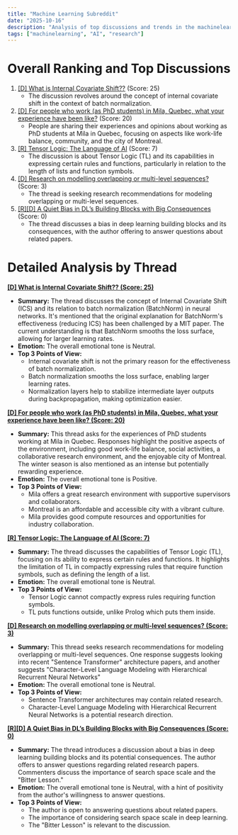 ```yaml
---
title: "Machine Learning Subreddit"
date: "2025-10-16"
description: "Analysis of top discussions and trends in the machinelearning subreddit"
tags: ["machinelearning", "AI", "research"]
---
```


# Overall Ranking and Top Discussions
1.  [[D] What is Internal Covariate Shift??](https://www.reddit.com/r/MachineLearning/comments/1o7pgbl/d_what_is_internal_covariate_shift/) (Score: 25)
    *   The discussion revolves around the concept of internal covariate shift in the context of batch normalization.
2.  [[D] For people who work (as PhD students) in Mila, Quebec, what your experience have been like?](https://www.reddit.com/r/MachineLearning/comments/1o81qlw/d_for_people_who_work_as_phd_students_in_mila/) (Score: 20)
    *   People are sharing their experiences and opinions about working as PhD students at Mila in Quebec, focusing on aspects like work-life balance, community, and the city of Montreal.
3.  [[R] Tensor Logic: The Language of AI](https://www.reddit.com/r/MachineLearning/comments/1o853h2/r_tensor_logic_the_language_of_ai/) (Score: 7)
    *   The discussion is about Tensor Logic (TL) and its capabilities in expressing certain rules and functions, particularly in relation to the length of lists and function symbols.
4.  [[D] Research on modelling overlapping or multi-level sequences?](https://www.reddit.com/r/MachineLearning/comments/1o8cm1j/d_research_on_modelling_overlapping_or_multilevel/) (Score: 3)
    *   The thread is seeking research recommendations for modeling overlapping or multi-level sequences.
5.  [[R][D] A Quiet Bias in DL’s Building Blocks with Big Consequences](https://www.reddit.com/r/MachineLearning/comments/1o81atp/rd_a_quiet_bias_in_dls_building_blocks_with_big/) (Score: 0)
    *   The thread discusses a bias in deep learning building blocks and its consequences, with the author offering to answer questions about related papers.

# Detailed Analysis by Thread
**[ [D] What is Internal Covariate Shift?? (Score: 25)](https://www.reddit.com/r/MachineLearning/comments/1o7pgbl/d_what_is_internal_covariate_shift/)**
*   **Summary:** The thread discusses the concept of Internal Covariate Shift (ICS) and its relation to batch normalization (BatchNorm) in neural networks. It's mentioned that the original explanation for BatchNorm's effectiveness (reducing ICS) has been challenged by a MIT paper. The current understanding is that BatchNorm smooths the loss surface, allowing for larger learning rates.
*   **Emotion:** The overall emotional tone is Neutral.
*   **Top 3 Points of View:**
    *   Internal covariate shift is not the primary reason for the effectiveness of batch normalization.
    *   Batch normalization smooths the loss surface, enabling larger learning rates.
    *   Normalization layers help to stabilize intermediate layer outputs during backpropagation, making optimization easier.

**[ [D] For people who work (as PhD students) in Mila, Quebec, what your experience have been like? (Score: 20)](https://www.reddit.com/r/MachineLearning/comments/1o81qlw/d_for_people_who_work_as_phd_students_in_mila/)**
*   **Summary:** This thread asks for the experiences of PhD students working at Mila in Quebec. Responses highlight the positive aspects of the environment, including good work-life balance, social activities, a collaborative research environment, and the enjoyable city of Montreal. The winter season is also mentioned as an intense but potentially rewarding experience.
*   **Emotion:** The overall emotional tone is Positive.
*   **Top 3 Points of View:**
    *   Mila offers a great research environment with supportive supervisors and collaborators.
    *   Montreal is an affordable and accessible city with a vibrant culture.
    *   Mila provides good compute resources and opportunities for industry collaboration.

**[ [R] Tensor Logic: The Language of AI (Score: 7)](https://www.reddit.com/r/MachineLearning/comments/1o853h2/r_tensor_logic_the_language_of_ai/)**
*   **Summary:** The thread discusses the capabilities of Tensor Logic (TL), focusing on its ability to express certain rules and functions. It highlights the limitation of TL in compactly expressing rules that require function symbols, such as defining the length of a list.
*   **Emotion:** The overall emotional tone is Neutral.
*   **Top 3 Points of View:**
    *   Tensor Logic cannot compactly express rules requiring function symbols.
    *   TL puts functions outside, unlike Prolog which puts them inside.

**[ [D] Research on modelling overlapping or multi-level sequences? (Score: 3)](https://www.reddit.com/r/MachineLearning/comments/1o8cm1j/d_research_on_modelling_overlapping_or_multilevel/)**
*   **Summary:** This thread seeks research recommendations for modeling overlapping or multi-level sequences. One response suggests looking into recent "Sentence Transformer" architecture papers, and another suggests  "Character-Level Language Modeling with Hierarchical Recurrent Neural Networks"
*   **Emotion:** The overall emotional tone is Neutral.
*   **Top 3 Points of View:**
    *   Sentence Transformer architectures may contain related research.
    *   Character-Level Language Modeling with Hierarchical Recurrent Neural Networks is a potential research direction.

**[ [R][D] A Quiet Bias in DL’s Building Blocks with Big Consequences (Score: 0)](https://www.reddit.com/r/MachineLearning/comments/1o81atp/rd_a_quiet_bias_in_dls_building_blocks_with_big/)**
*   **Summary:** The thread introduces a discussion about a bias in deep learning building blocks and its potential consequences. The author offers to answer questions regarding related research papers. Commenters discuss the importance of search space scale and the "Bitter Lesson."
*   **Emotion:** The overall emotional tone is Neutral, with a hint of positivity from the author's willingness to answer questions.
*   **Top 3 Points of View:**
    *   The author is open to answering questions about related papers.
    *   The importance of considering search space scale in deep learning.
    *   The "Bitter Lesson" is relevant to the discussion.
